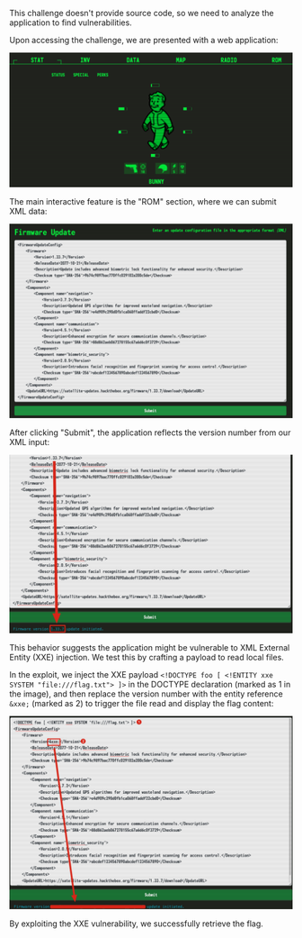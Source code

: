 This challenge doesn't provide source code, so we need to analyze the application to find vulnerabilities.

Upon accessing the challenge, we are presented with a web application:

![image.png](./images/image.png)

The main interactive feature is the "ROM" section, where we can submit XML data:

![image.png](./images/image(1).png)

After clicking "Submit", the application reflects the version number from our XML input:

![image.png](./images/image(2).png)

This behavior suggests the application might be vulnerable to XML External Entity (XXE) injection. We test this by crafting a payload to read local files.

In the exploit, we inject the XXE payload `<!DOCTYPE foo [ <!ENTITY xxe SYSTEM "file:///flag.txt"> ]>` in the DOCTYPE declaration (marked as 1 in the image), and then replace the version number with the entity reference `&xxe;` (marked as 2) to trigger the file read and display the flag content:

![image.png](./images/image(3).png)

By exploiting the XXE vulnerability, we successfully retrieve the flag.